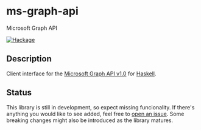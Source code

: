 # ms-graph-api

Microsoft Graph API

[![Hackage](https://img.shields.io/hackage/v/ms-graph-api?style=for-the-badge)](https://hackage.haskell.org/package/ms-graph-api)

## Description

Client interface for the [Microsoft Graph API v1.0](https://learn.microsoft.com/en-us/graph/api/overview?view=graph-rest-1.0) for [Haskell](https://www.haskell.org).

## Status

This library is still in development, so expect missing funcionality.
If there's anything you would like to see added, feel free to
[open an issue](https://github.com/unfoldml/ms-graph-api/issues/new).
Some breaking changes might also be introduced as the library matures.
